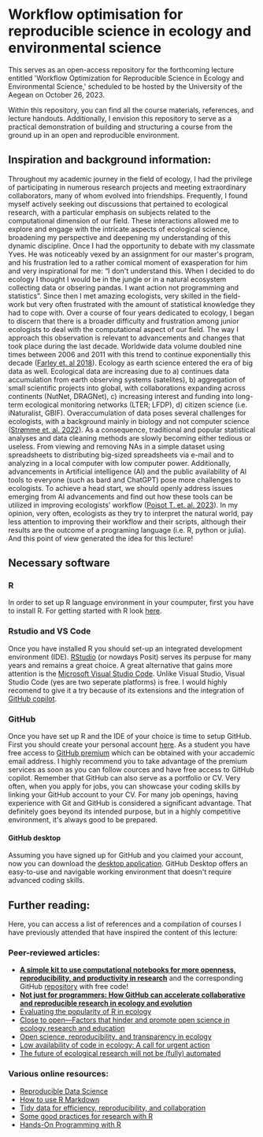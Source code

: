 # Workflow optimisation for reproducible science in ecology and environmental science

This serves as an open-access repository for the forthcoming lecture entitled 'Workflow Optimization for Reproducible Science in Ecology and Environmental Science,' scheduled to be hosted by the University of the Aegean on October 26, 2023. 

Within this repository, you can find all the course materials, references, and lecture handouts. Additionally, I envision this repository to serve as a practical demonstration of building and structuring a course from the ground up in an open and reproducible environment.

## Inspiration and background information:
Throughout my academic journey in the field of ecology, I had the privilege of participating in numerous research projects and meeting extraordinary collaborators, many of whom evolved into friendships. Frequently, I found myself actively seeking out discussions that pertained to ecological research, with a particular emphasis on subjects related to the computational dimension of our field. These interactions allowed me to explore and engage with the intricate aspects of ecological science, broadening my perspective and deepening my understanding of this dynamic discipline. Once I had the opportunity to debate with my classmate Yves. He was noticeably vexed by an assignment for our master's program, and his frustration led to a rather comical moment of exasperation for him and very inspirational for me: “I don't understand this. When I decided to do ecology I thought I would be in the jungle or in a natural ecosystem collecting data or obsering pandas. I want action not programming and statistics”. Since then I met amazing ecologists, very skilled in the field-work but very often frustrated with the amount of statistical knowledge they had to cope with. Over a course of four years dedicated to ecology, I began to discern that there is a broader difficulty and frustration among junior ecologists to deal with the computational aspect of our field. The way I approach this observation is relevant to advancements and changes that took place during the last decade. Worldwide data volume doubled nine times between 2006 and 2011 with this trend to continue exponentially this decade ([Farley et. al 2018](https://academic.oup.com/bioscience/article/68/8/563/5049569)). Ecology as earth science entered the era of big data as well. Ecological data are increasing due to a) continues data accumulation from earth observing systems (satelites), b) aggregation of small scientific projects into global, with collaborations expanding across continents (NutNet, DRAGNet), c) increasing interest and funding into long-term ecological monitoring networks (LTER; LFDP), d) citizen science (i.e. iNaturalist, GBIF). Overaccumulation of data poses several challenges for ecologists, with a background mainly in biology and not computer science ([Strømme et. al. 2022](https://journals.plos.org/ploscompbiol/article?id=10.1371/journal.pcbi.1010356)). As a consequence, traditional and popular statistical analyses and data cleaning methods are slowly becoming either tedious or useless. From viewing and removing NAs in a simple dataset using spreadsheets to distributing big-sized spreadsheets via e-mail and to analyzing in a local computer with low computer power. Additionally, advancements in Artificial intelligence (AI) and the public availability of AI tools to everyone (such as bard and ChatGPT) pose more challenges to ecologists. To achieve a head start, we should openly address issues emerging from AI advancements and find out how these tools can be utilized in improving ecologists’ workflow ([Poisot T. et. al. 2023](https://www.authorea.com/users/6513/articles/663338-the-future-of-ecological-research-will-not-be-fully-automated)). In my opinion, very often, ecologists as they try to interpret the natural world, pay less attention to improving their workflow and their scripts, although their results are the outcome of a programing language (i.e. R, python or julia). And this point of view generated the idea for this lecture!

## Necessary software
### R
In order to set up R language environment in your coumputer, first you have to install R. For getting started with R look [here](https://rstudio-education.github.io/hopr/starting.html). 
### Rstudio and VS Code
Once you have installed R you should set-up an integrated development environment (IDE). [RStudio](https://posit.co/download/rstudio-desktop/) (or nowdays Posit) serves its perpuse for many years and remains a great choice. A great alternative that gains more attention is the [Microsoft Visual Studio Code](https://code.visualstudio.com). Unlike Visual Studio, Visual Studio Code (yes are two seperate platforms) is free. I would highly recomend to give it a try because of its extensions and the integration of [GitHub copilot](https://github.com/features/copilot).
### GitHub
Once you have set up R and the IDE of your choice is time to setup GitHub. First you should create your personal account [here](https://github.com). As a student you have free access to [GitHub premium](https://education.github.com/pack) which can be obtained with your accademic email address. I highly recommend you to take advantage of the premium services as soon as you can follow cources and have free access to GitHub copilot. Remember that GitHub can also serve as a portfolio or CV. Very often, when you apply for jobs, you can showcase your coding skills by linking your GitHub account to your CV. For many job openings, having experience with Git and GitHub is considered a significant advantage. That definitely goes beyond its intended purpose, but in a highly competitive environment, it's always good to be prepared.
#### GitHub desktop
Assuming you have signed up for GitHub and you claimed your account, now you can download the [desktop application](https://desktop.github.com). GitHub Desktop offers an easy-to-use and navigable working environment that doesn't require advanced coding skills.

## Further reading:
Here, you can access a list of references and a compilation of courses I have previously attended that have inspired the content of this lecture:

### Peer-reviewed articles:
- **[A simple kit to use computational notebooks for more openness, reproducibility, and productivity in research](https://journals.plos.org/ploscompbiol/article?id=10.1371/journal.pcbi.1010356)** and the corresponding GitHub [repository](https://github.com/FellowsFreiesWissen/computational_notebooks) with free code!
- **[Not just for programmers: How GitHub can accelerate collaborative and reproducible research in ecology and evolution](https://besjournals.onlinelibrary.wiley.com/doi/10.1111/2041-210X.14108)**
- [Evaluating the popularity of R in ecology](https://esajournals.onlinelibrary.wiley.com/doi/10.1002/ecs2.2567)
- [Close to open—Factors that hinder and promote open science in ecology research and education](https://journals.plos.org/plosone/article?id=10.1371/journal.pone.0278339)
- [Open science, reproducibility, and transparency in ecology](https://esajournals.onlinelibrary.wiley.com/doi/10.1002/eap.1822)
- [Low availability of code in ecology: A call for urgent action](https://journals.plos.org/plosbiology/article?id=10.1371/journal.pbio.3000763)
- [The future of ecological research will not be (fully) automated](https://www.authorea.com/users/6513/articles/663338-the-future-of-ecological-research-will-not-be-fully-automated)
  
### Various online resources:
- [Reproducible Data Science](https://ecorepsci.github.io/reproducible-science/index.html)
- [How to use R Markdown ](https://www.rforecology.com/post/how-to-use-rmarkdown-part-one/?fbclid=IwAR0Axz3yb5Ql0Z0Koz6baJnN3POa6ut4FNo1jbJPOB4NWXeyNSVMXwMZDeM) 
- [Tidy data for efficiency, reproducibility, and collaboration](https://openscapes.org/blog/2020-10-12-tidy-data/)
- [Some good practices for research with R](https://github.com/etiennebacher/good-practices)
- [Hands-On Programming with R](https://rstudio-education.github.io/hopr/)






